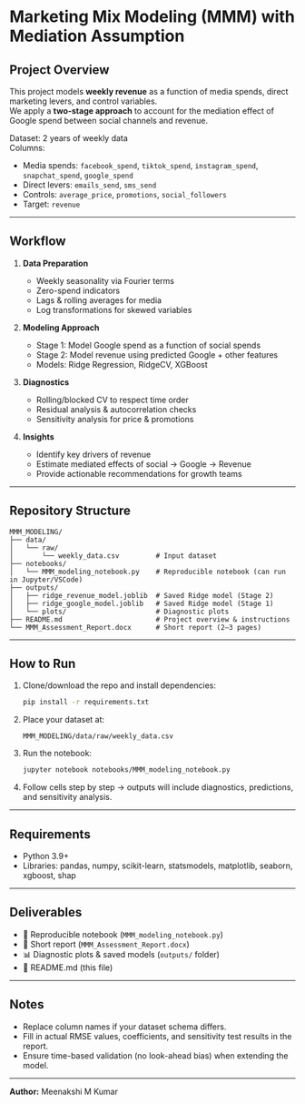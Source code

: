 # Marketing Mix Modeling (MMM) with Mediation Assumption

## Project Overview
This project models **weekly revenue** as a function of media spends, direct marketing levers, and control variables.  
We apply a **two-stage approach** to account for the mediation effect of Google spend between social channels and revenue.

Dataset: 2 years of weekly data  
Columns:  
- Media spends: `facebook_spend`, `tiktok_spend`, `instagram_spend`, `snapchat_spend`, `google_spend`  
- Direct levers: `emails_send`, `sms_send`  
- Controls: `average_price`, `promotions`, `social_followers`  
- Target: `revenue`

---

## Workflow
1. **Data Preparation**
   - Weekly seasonality via Fourier terms
   - Zero-spend indicators
   - Lags & rolling averages for media
   - Log transformations for skewed variables

2. **Modeling Approach**
   - Stage 1: Model Google spend as a function of social spends
   - Stage 2: Model revenue using predicted Google + other features
   - Models: Ridge Regression, RidgeCV, XGBoost

3. **Diagnostics**
   - Rolling/blocked CV to respect time order
   - Residual analysis & autocorrelation checks
   - Sensitivity analysis for price & promotions

4. **Insights**
   - Identify key drivers of revenue
   - Estimate mediated effects of social → Google → Revenue
   - Provide actionable recommendations for growth teams

---

## Repository Structure
```
MMM_MODELING/
├── data/
│   └── raw/
│       └── weekly_data.csv         # Input dataset
├── notebooks/
│   └── MMM_modeling_notebook.py    # Reproducible notebook (can run in Jupyter/VSCode)
├── outputs/
│   ├── ridge_revenue_model.joblib  # Saved Ridge model (Stage 2)
│   ├── ridge_google_model.joblib   # Saved Ridge model (Stage 1)
│   └── plots/                      # Diagnostic plots
├── README.md                       # Project overview & instructions
└── MMM_Assessment_Report.docx      # Short report (2–3 pages)
```

---

## How to Run
1. Clone/download the repo and install dependencies:
   ```bash
   pip install -r requirements.txt
   ```

2. Place your dataset at:
   ```
   MMM_MODELING/data/raw/weekly_data.csv
   ```

3. Run the notebook:
   ```bash
   jupyter notebook notebooks/MMM_modeling_notebook.py
   ```

4. Follow cells step by step → outputs will include diagnostics, predictions, and sensitivity analysis.

---

## Requirements
- Python 3.9+
- Libraries: pandas, numpy, scikit-learn, statsmodels, matplotlib, seaborn, xgboost, shap

---

## Deliverables
- 📓 Reproducible notebook (`MMM_modeling_notebook.py`)
- 📝 Short report (`MMM_Assessment_Report.docx`)
- 📊 Diagnostic plots & saved models (`outputs/` folder)
- 📘 README.md (this file)

---

## Notes
- Replace column names if your dataset schema differs.  
- Fill in actual RMSE values, coefficients, and sensitivity test results in the report.  
- Ensure time-based validation (no look-ahead bias) when extending the model.

---

**Author:** Meenakshi M Kumar  
